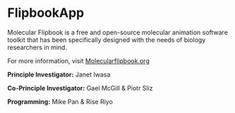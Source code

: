 FlipbookApp
===========

Molecular Flipbook is a free and open-source molecular animation software toolkit that has been specifically designed with the needs of biology researchers in mind.

For more information, visit [Molecularflipbook.org](http://www.molecularflipbook.org/)

**Principle Investigator:** Janet Iwasa

**Co-Principle Investigator:** Gael McGill & Piotr Sliz

**Programming:** Mike Pan & Rise Riyo
